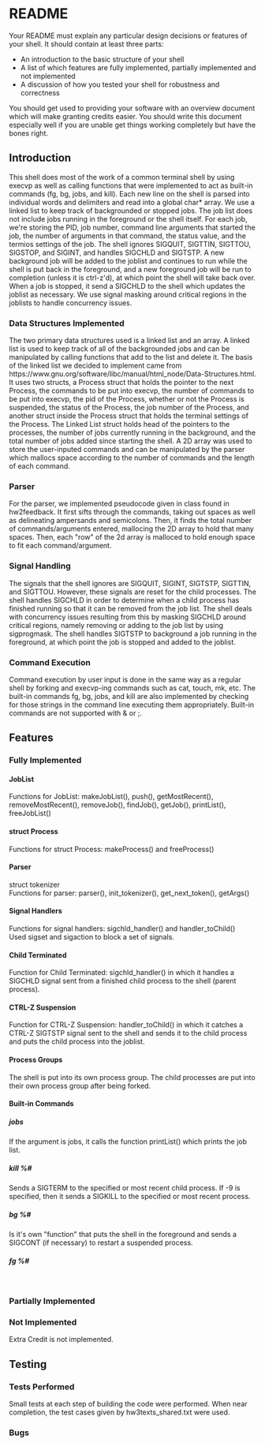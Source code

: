 # README

Your README must explain any particular design decisions or features of your shell. It
should contain at least three parts:
- An introduction to the basic structure of your shell
- A list of which features are fully implemented, partially implemented and not implemented
- A discussion of how you tested your shell for robustness and correctness

You should get used to providing your software with an overview document which will make
granting credits easier. You should write this document especially well if you are unable get
things working completely but have the bones right.

<h2>Introduction</h2>
This shell does most of the work of a common terminal shell by using execvp as well as calling functions that were implemented to act as built-in commands (fg, bg, jobs, and kill). Each new line on the shell is parsed into individual words and delimiters and read into a global char* array. We use a linked list to keep track of backgrounded or stopped jobs. The job list does not include jobs running in the foreground or the shell itself. For each job, we're storing the PID, job number, command line arguments that started the job, the number of arguments in that command, the status value, and the termios settings of the job. The shell ignores SIGQUIT, SIGTTIN, SIGTTOU, SIGSTOP, and SIGINT, and handles SIGCHLD and SIGTSTP. A new background job will be added to the joblist and continues to run while the shell is put back in the foreground, and a new foreground job will be run to completion (unless it is ctrl-z'd), at which point the shell will take back over. When a job is stopped, it send a SIGCHLD to the shell which updates the joblist as necessary. We use signal masking around critical regions in the joblists to handle concurrency issues.

<h3>Data Structures Implemented</h3>
The two primary data structures used is a linked list and an array. A linked list is used to keep track of all of the backgrounded jobs and can be manipulated by calling functions that add to the list and delete it. The basis of the linked list we decided to implement came from https://www.gnu.org/software/libc/manual/html_node/Data-Structures.html. It uses two structs, a Process struct that holds the pointer to the next Process, the commands to be put into execvp, the number of commands to be put into execvp, the pid of the Process, whether or not the Process is suspended, the status of the Process, the job number of the Process, and another struct inside the Process struct that holds the terminal settings of the Process. The Linked List struct holds head of the pointers to the processes, the number of jobs currently running in the background, and the total number of jobs added since starting the shell. A 2D array was used to store the user-inputed commands and can be manipulated by the parser which mallocs space according to the number of commands and the length of each command. 

<h3>Parser</h3>
For the parser, we implemented pseudocode given in class found in hw2feedback. It first sifts through the commands, taking out spaces as well as delineating ampersands and semicolons. Then, it finds the total number of commands/arguments entered, mallocing the 2D array to hold that many spaces. Then, each "row" of the 2d array is malloced to hold enough space to fit each command/argument. 

<h3>Signal Handling</h3>
The signals that the shell ignores are SIGQUIT, SIGINT, SIGTSTP, SIGTTIN, and SIGTTOU. However, these signals are reset for the child processes. The shell handles SIGCHLD in order to determine when a child process has finished running so that it can be removed from the job list. The shell deals with concurrency issues resulting from this by masking SIGCHLD around critical regions, namely removing or adding to the job list by using sigprogmask. The shell handles SIGTSTP to background a job running in the foreground, at which point the job is stopped and added to the joblist.

<h3>Command Execution</h3>
Command execution by user input is done in the same way as a regular shell by forking and execvp-ing commands such as cat, touch, mk, etc. The built-in commands fg, bg, jobs, and kill are also implemented by checking for those strings in the command line executing them appropriately. Built-in commands are not supported with & or ;.

<h2>Features</h2>

<h3>Fully Implemented</h3>
<h4>JobList</h4>
Functions for JobList: makeJobList(), push(), getMostRecent(), removeMostRecent(), removeJob(), findJob(), getJob(), printList(), freeJobList()
<h4>struct Process</h4>
Functions for struct Process: makeProcess() and freeProcess()
<h4>Parser</h4>
struct tokenizer <br />
Functions for parser: parser(), init_tokenizer(), get_next_token(), getArgs()
<h4>Signal Handlers</h4>
Functions for signal handlers: sigchld_handler() and handler_toChild() <br />
Used sigset and sigaction to block a set of signals.
<h4>Child Terminated</h4>
Function for Child Terminated: sigchld_handler() in which it handles a SIGCHLD signal sent from a finished child process to the shell (parent process).
<h4>CTRL-Z Suspension</h4>
Function for CTRL-Z Suspension: handler_toChild() in which it catches a CTRL-Z SIGTSTP signal sent to the shell and sends it to the child process and puts the child process into the joblist.
<h4>Process Groups</h4>
The shell is put into its own process group. The child processes are put into their own process group after being forked.
<h4>Built-in Commands </h4>
<h5>jobs</h4>
If the argument is jobs, it calls the function printList() which prints the job list.
<h5>kill %#</h4>
Sends a SIGTERM to the specified or most recent child process. If -9 is specified, then it sends a SIGKILL to the specified or most recent process.
<h5>bg %#</h5>
Is it's own "function" that puts the shell in the foreground and sends a SIGCONT (if necessary) to restart a suspended process.
<h5>fg %#</h5>
<br />

<h3>Partially Implemented</h3>


<h3>Not Implemented</h3>
Extra Credit is not implemented.

<h2>Testing</h2>

<h3>Tests Performed</h3>
Small tests at each step of building the code were performed. When near completion, the test cases given by hw3texts_shared.txt were used. 

<h3>Bugs</h3>
